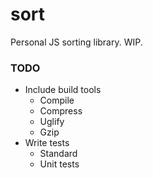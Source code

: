 # sort
Personal JS sorting library. WIP.

### TODO
- Include build tools
  - Compile
  - Compress
  - Uglify
  - Gzip
- Write tests
  - Standard
  - Unit tests
